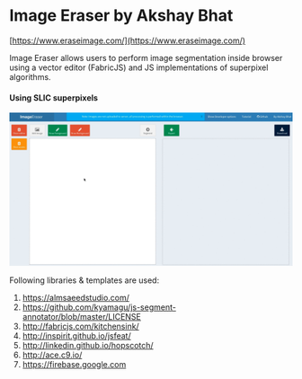 Image Eraser by Akshay Bhat
=============================
[https://www.eraseimage.com/](https://www.eraseimage.com/)

Image Eraser allows users to perform image segmentation inside browser using a vector editor (FabricJS) and JS implementations of superpixel algorithms.   


#### Using SLIC superpixels     
![Segmentation](tutorial/giphy.gif "Example")     

Following libraries & templates are used:        
1. https://almsaeedstudio.com/    
2. https://github.com/kyamagu/js-segment-annotator/blob/master/LICENSE    
3. http://fabricjs.com/kitchensink/     
4. http://inspirit.github.io/jsfeat/    
5. http://linkedin.github.io/hopscotch/       
7. http://ace.c9.io/         
8. https://firebase.google.com
